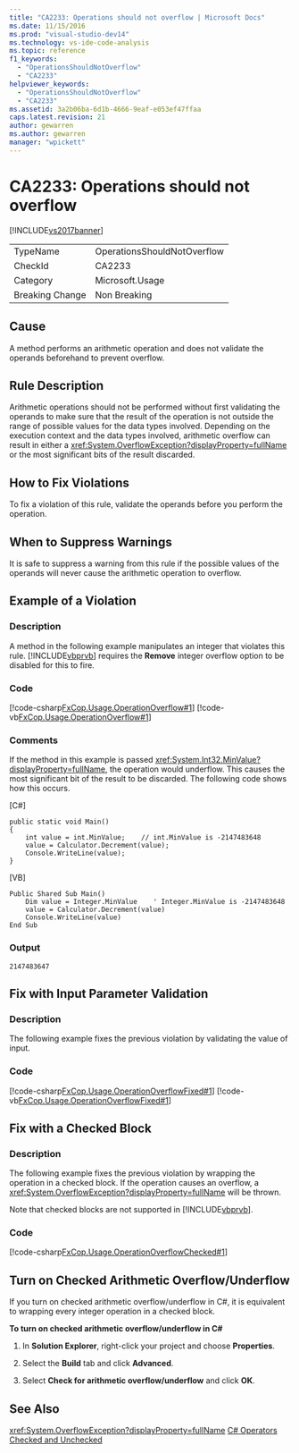 ```yaml
---
title: "CA2233: Operations should not overflow | Microsoft Docs"
ms.date: 11/15/2016
ms.prod: "visual-studio-dev14"
ms.technology: vs-ide-code-analysis
ms.topic: reference
f1_keywords:
  - "OperationsShouldNotOverflow"
  - "CA2233"
helpviewer_keywords:
  - "OperationsShouldNotOverflow"
  - "CA2233"
ms.assetid: 3a2b06ba-6d1b-4666-9eaf-e053ef47ffaa
caps.latest.revision: 21
author: gewarren
ms.author: gewarren
manager: "wpickett"
---
```

# CA2233: Operations should not overflow
[!INCLUDE[vs2017banner](../includes/vs2017banner.md)]

|||
|-|-|
|TypeName|OperationsShouldNotOverflow|
|CheckId|CA2233|
|Category|Microsoft.Usage|
|Breaking Change|Non Breaking|

## Cause
 A method performs an arithmetic operation and does not validate the operands beforehand to prevent overflow.

## Rule Description
 Arithmetic operations should not be performed without first validating the operands to make sure that the result of the operation is not outside the range of possible values for the data types involved. Depending on the execution context and the data types involved, arithmetic overflow can result in either a <xref:System.OverflowException?displayProperty=fullName> or the most significant bits of the result discarded.

## How to Fix Violations
 To fix a violation of this rule, validate the operands before you perform the operation.

## When to Suppress Warnings
 It is safe to suppress a warning from this rule if the possible values of the operands will never cause the arithmetic operation to overflow.

## Example of a Violation

### Description
 A method in the following example manipulates an integer that violates this rule. [!INCLUDE[vbprvb](../includes/vbprvb-md.md)] requires the **Remove** integer overflow option to be disabled for this to fire.

### Code
 [!code-csharp[FxCop.Usage.OperationOverflow#1](../snippets/csharp/VS_Snippets_CodeAnalysis/FxCop.Usage.OperationOverflow/cs/FxCop.Usage.OperationOverflow.cs#1)]
 [!code-vb[FxCop.Usage.OperationOverflow#1](../snippets/visualbasic/VS_Snippets_CodeAnalysis/FxCop.Usage.OperationOverflow/vb/FxCop.Usage.OperationOverflow.vb#1)]

### Comments
 If the method in this example is passed <xref:System.Int32.MinValue?displayProperty=fullName>, the operation would underflow. This causes the most significant bit of the result to be discarded. The following code shows how this occurs.

 [C#]

```
public static void Main()
{
    int value = int.MinValue;    // int.MinValue is -2147483648
    value = Calculator.Decrement(value);
    Console.WriteLine(value);
}
```

 [VB]

```
Public Shared Sub Main()
    Dim value = Integer.MinValue    ' Integer.MinValue is -2147483648
    value = Calculator.Decrement(value)
    Console.WriteLine(value)
End Sub
```

### Output

```
2147483647
```

## Fix with Input Parameter Validation

### Description
 The following example fixes the previous violation by validating the value of input.

### Code
 [!code-csharp[FxCop.Usage.OperationOverflowFixed#1](../snippets/csharp/VS_Snippets_CodeAnalysis/FxCop.Usage.OperationOverflowFixed/cs/FxCop.Usage.OperationOverflowFixed.cs#1)]
 [!code-vb[FxCop.Usage.OperationOverflowFixed#1](../snippets/visualbasic/VS_Snippets_CodeAnalysis/FxCop.Usage.OperationOverflowFixed/vb/FxCop.Usage.OperationOverflowFixed.vb#1)]

## Fix with a Checked Block

### Description
 The following example fixes the previous violation by wrapping the operation in a checked block. If the operation causes an overflow, a <xref:System.OverflowException?displayProperty=fullName> will be thrown.

 Note that checked blocks are not supported in [!INCLUDE[vbprvb](../includes/vbprvb-md.md)].

### Code
 [!code-csharp[FxCop.Usage.OperationOverflowChecked#1](../snippets/csharp/VS_Snippets_CodeAnalysis/FxCop.Usage.OperationOverflowChecked/cs/FxCop.Usage.OperationOverflowChecked.cs#1)]

## Turn on Checked Arithmetic Overflow/Underflow
 If you turn on checked arithmetic overflow/underflow in C#, it is equivalent to wrapping every integer operation in a checked block.

 **To turn on checked arithmetic overflow/underflow in C#**

1. In **Solution Explorer**, right-click your project and choose **Properties**.

2. Select the **Build** tab and click **Advanced**.

3. Select **Check for arithmetic overflow/underflow** and click **OK**.

## See Also
 <xref:System.OverflowException?displayProperty=fullName>
 [C# Operators](http://msdn.microsoft.com/library/0301e31f-22ad-49af-ac3c-d5eae7f0ac43)
 [Checked and Unchecked](http://msdn.microsoft.com/library/a84bc877-2c7f-4396-8735-1ce97c42f35e)
